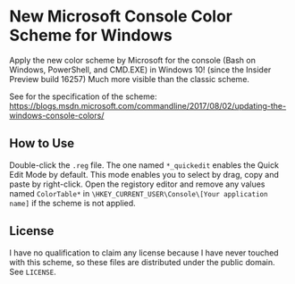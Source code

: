 # New Microsoft Console Color Scheme for Windows

Apply the new color scheme by Microsoft for the console (Bash on Windows, PowerShell, and CMD.EXE) in Windows 10! (since the Insider Preview build 16257)
Much more visible than the classic scheme.

See for the specification of the scheme: https://blogs.msdn.microsoft.com/commandline/2017/08/02/updating-the-windows-console-colors/

## How to Use
Double-click the `.reg` file.  The one named `*_quickedit` enables the Quick Edit Mode by default.  This mode enables you to select by drag, copy and paste by right-click.
Open the registory editor and remove any values named `ColorTable*` in `\HKEY_CURRENT_USER\Console\[Your application name]` if the scheme is not applied.

## License
I have no qualification to claim any license because I have never touched with this scheme, so these files are distributed under the public domain.  See `LICENSE`.
